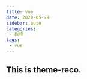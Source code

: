 ```yaml
---
title: vue
date: 2020-05-29
sidebar: auto
categories:
 - 教程
tags:
 - vue
---
```


## This is theme-reco.